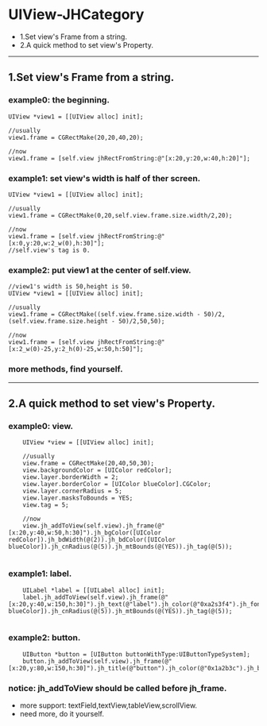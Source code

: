 # UIView-JHCategory

* 1.Set view's Frame from a string.
* 2.A quick method to set view's Property.

---------------------------------------------------------------
## 1.Set view's Frame from a string.
### example0: the beginning.
```objc
UIView *view1 = [[UIView alloc] init];

//usually
view1.frame = CGRectMake(20,20,40,20);

//now
view1.frame = [self.view jhRectFromString:@"[x:20,y:20,w:40,h:20]"];
```

### example1: set view's width is half of ther screen.
```objc
UIView *view1 = [[UIView alloc] init];

//usually
view1.frame = CGRectMake(0,20,self.view.frame.size.width/2,20);

//now
view1.frame = [self.view jhRectFromString:@"[x:0,y:20,w:2_w(0),h:30]"];
//self.view's tag is 0.
```

### example2: put view1 at the center of self.view.
```objc
//view1's width is 50,height is 50.
UIView *view1 = [[UIView alloc] init];

//usually
view1.frame = CGRectMake((self.view.frame.size.width - 50)/2,(self.view.frame.size.height - 50)/2,50,50);

//now
view1.frame = [self.view jhRectFromString:@"[x:2_w(0)-25,y:2_h(0)-25,w:50,h:50]"];
```


### more methods, find yourself.

---------------------------------------------------------------
## 2.A quick method to set view's Property.
### example0: view.
```objc
    UIView *view = [[UIView alloc] init];
    
    //usually
    view.frame = CGRectMake(20,40,50,30);
    view.backgroundColor = [UIColor redColor];
    view.layer.borderWidth = 2;
    view.layer.borderColor = [UIColor blueColor].CGColor;
    view.layer.cornerRadius = 5;
    view.layer.masksToBounds = YES;
    view.tag = 5;
    
    //now
    view.jh_addToView(self.view).jh_frame(@"[x:20,y:40,w:50,h:30]").jh_bgColor([UIColor redColor]).jh_bdWidth(@(2)).jh_bdColor([UIColor blueColor]).jh_cnRadius(@(5)).jh_mtBounds(@(YES)).jh_tag(@(5));
    
```

### example1: label.
```objc
    UILabel *label = [[UILabel alloc] init];
    label.jh_addToView(self.view).jh_frame(@"[x:20,y:40,w:150,h:30]").jh_text(@"label").jh_color(@"0xa2s3f4").jh_font(@"s15").jh_bgColor(@"0xb1d10a").jh_align(@(1)).jh_adjust(@(YES)).jh_lines(@(0)).jh_bdWidth(@(1)).jh_bdColor([UIColor blueColor]).jh_cnRadius(@(5)).jh_mtBounds(@(YES)).jh_tag(@(5));
    
```

### example2: button.
```objc
    UIButton *button = [UIButton buttonWithType:UIButtonTypeSystem];
    button.jh_addToView(self.view).jh_frame(@"[x:20,y:80,w:150,h:30]").jh_title(@"button").jh_color(@"0x1a2b3c").jh_bgColor(@"0xa1b2c3").jh_cnRadius(@(5)).jh_font(@"s17").jh_target_selector_event(self,@"jhButton",@(UIControlEventTouchUpInside));
```

### notice: jh_addToView should be called before jh_frame.
* more support: textField,textView,tableView,scrollView.
* need more, do it yourself.

